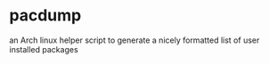 # pacdump
an Arch linux helper script to generate a nicely formatted list of user installed packages
